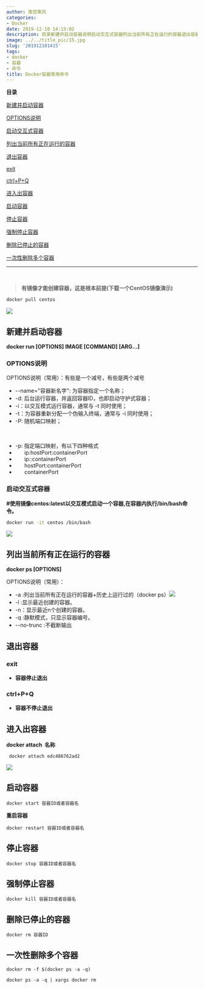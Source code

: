```yaml
---
author: 南宫乘风
categories:
- Docker
date: 2019-12-10 14:15:02
description: 目录新建并启动容器说明启动交互式容器列出当前所有正在运行的容器退出容器进入出容器启动容器停止容器强制停止容器删除已停止的容器一次性删除多个容器有镜像才能创建容器，这是根本前提下载一个镜像演示新建并启动。。。。。。。
image: ../../title_pic/15.jpg
slug: '201912101415'
tags:
- docker
- 容器
- 命令
title: Docker容器常用命令
---
```


<!--more-->

**目录**

[新建并启动容器](#%E6%96%B0%E5%BB%BA%E5%B9%B6%E5%90%AF%E5%8A%A8%E5%AE%B9%E5%99%A8)

[OPTIONS说明](#OPTIONS%E8%AF%B4%E6%98%8E)

[启动交互式容器](#%E5%90%AF%E5%8A%A8%E4%BA%A4%E4%BA%92%E5%BC%8F%E5%AE%B9%E5%99%A8)

[列出当前所有正在运行的容器](#%E5%88%97%E5%87%BA%E5%BD%93%E5%89%8D%E6%89%80%E6%9C%89%E6%AD%A3%E5%9C%A8%E8%BF%90%E8%A1%8C%E7%9A%84%E5%AE%B9%E5%99%A8)

[退出容器](#%E9%80%80%E5%87%BA%E5%AE%B9%E5%99%A8)

[exit](#exit)

[ctrl+P+Q](#ctrl%2BP%2BQ)

[进入出容器](#%E8%BF%9B%E5%85%A5%E5%87%BA%E5%AE%B9%E5%99%A8)

[启动容器](#%E5%90%AF%E5%8A%A8%E5%AE%B9%E5%99%A8)

[停止容器](#%E5%81%9C%E6%AD%A2%E5%AE%B9%E5%99%A8)

[强制停止容器](#%E5%BC%BA%E5%88%B6%E5%81%9C%E6%AD%A2%E5%AE%B9%E5%99%A8)

[删除已停止的容器](#%E5%88%A0%E9%99%A4%E5%B7%B2%E5%81%9C%E6%AD%A2%E7%9A%84%E5%AE%B9%E5%99%A8)

[一次性删除多个容器](#%E4%B8%80%E6%AC%A1%E6%80%A7%E5%88%A0%E9%99%A4%E5%A4%9A%E4%B8%AA%E5%AE%B9%E5%99%A8)

---
 

> **有镜像才能创建容器，这是根本前提\(下载一个CentOS镜像演示\)**

```bash
docker pull centos
```

![](../../image/20191209172937238.png)

## **新建并启动容器**

**docker run \[OPTIONS\] IMAGE \[COMMAND\] \[ARG...\]**

### OPTIONS说明

OPTIONS说明（常用）：有些是一个减号，有些是两个减号

- \--name="容器新名字": 为容器指定一个名称；
- \-d: 后台运行容器，并返回容器ID，也即启动守护式容器；
- \-i：以交互模式运行容器，通常与 -t 同时使用；
- \-t：为容器重新分配一个伪输入终端，通常与 -i 同时使用；
- \-P: 随机端口映射；

 

- \-p: 指定端口映射，有以下四种格式
-       ip:hostPort:containerPort
-       ip::containerPort
-       hostPort:containerPort
-       containerPort

### 启动交互式容器

**#使用镜像centos:latest以交互模式启动一个容器,在容器内执行/bin/bash命令。**

```bash
docker run -it centos /bin/bash 
```

![](../../image/20191209173613526.png)

## 列出当前所有正在运行的容器

**docker ps \[OPTIONS\]**

OPTIONS说明（常用）：

- \-a :列出当前所有正在运行的容器+历史上运行过的（docker ps）![](../../image/20191209174141861.png)
- \-l :显示最近创建的容器。
- \-n：显示最近n个创建的容器。
- \-q :静默模式，只显示容器编号。
- \--no-trunc :不截断输出

## 退出容器

### exit

- **容器停止退出**

### **ctrl+P+Q**

- **容器不停止退出**

## 进入出容器

**docker attach  名称**

```
 docker attach edc486762ad2
```

![](../../image/20191209180317727.png)

## 启动容器

```
docker start 容器ID或者容器名
```

**重启容器**

```
docker restart 容器ID或者容器名
```

## 停止容器

```
docker stop 容器ID或者容器名
```

## 强制停止容器

```
docker kill 容器ID或者容器名
```

## 删除已停止的容器

```
docker rm 容器ID
```

## 一次性删除多个容器

```
docker rm -f $(docker ps -a -q)
```

```
docker ps -a -q | xargs docker rm
```
